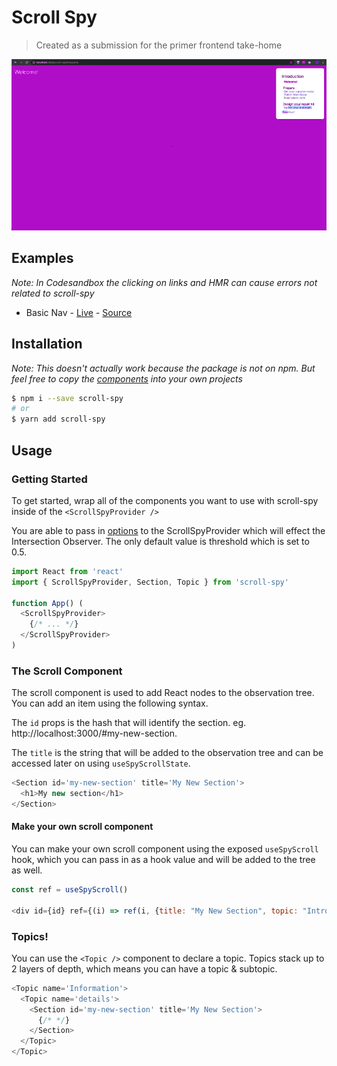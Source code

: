# Scroll Spy

> Created as a submission for the primer frontend take-home

<img src='./screenshot.gif'/>

## Examples

_Note: In Codesandbox the clicking on links and HMR can cause errors not related to scroll-spy_

- Basic Nav - [Live](https://lucas8.github.io/scroll-spy) - [Source](./example)

## Installation

_Note: This doesn't actually work because the package is not on npm. But feel free to copy the [components](./src/components) into your own projects_

```bash
$ npm i --save scroll-spy
# or
$ yarn add scroll-spy
```

## Usage

### Getting Started

To get started, wrap all of the components you want to use with scroll-spy inside of the `<ScrollSpyProvider />`

You are able to pass in [options](https://developer.mozilla.org/en-US/docs/Web/API/Intersection_Observer_API#Intersection_observer_options) to the ScrollSpyProvider which will effect the Intersection Observer. The only default value is threshold which is set to 0.5.

```js
import React from 'react'
import { ScrollSpyProvider, Section, Topic } from 'scroll-spy'

function App() (
  <ScrollSpyProvider>
    {/* ... */}
  </ScrollSpyProvider>
)
```

### The Scroll Component

The scroll component is used to add React nodes to the observation tree. You can add an item using the following syntax.

The `id` props is the hash that will identify the section.
eg. http://localhost:3000/#my-new-section.

The `title` is the string that will be added to the observation tree and can be accessed later on using `useSpyScrollState`.

```js
<Section id='my-new-section' title='My New Section'>
  <h1>My new section</h1>
</Section>
```

#### Make your own scroll component

You can make your own scroll component using the exposed `useSpyScroll` hook, which you can pass in as a hook value and will be added to the tree as well.

```js
const ref = useSpyScroll()

<div id={id} ref={(i) => ref(i, {title: "My New Section", topic: "Intro to Elixir"})}></div>
```

### Topics!

You can use the `<Topic />` component to declare a topic. Topics stack up to 2 layers of depth, which means you can have a topic & subtopic.

```js
<Topic name='Information'>
  <Topic name='details'>
    <Section id='my-new-section' title='My New Section'>
      {/* */}
    </Section>
  </Topic>
</Topic>
```
